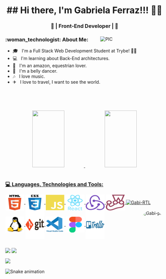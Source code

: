 <h1 align="center"> ## Hi there, I'm Gabriela Ferraz!!! 👋🤗</h1>
<h3 align="center">🚀 | Front-End Developer | 🚀</h3>

<div>
<img width = "40%" align="right" alt="PIC" height="25%" src="https://res.cloudinary.com/practicaldev/image/fetch/s--2bZIjPGC--/c_limit%2Cf_auto%2Cfl_progressive%2Cq_66%2Cw_880/https://dev-to-uploads.s3.amazonaws.com/i/d4tvukbt5mra37cvwklk.gif" />
<div align="left"> 
  <h3> :woman_technologist: About Me: </h3>

  - 🎓 &nbsp; I'm a Full Stack Web Development Student at Trybe! 👩‍💻 
  - 💻 &nbsp; I'm learning about Back-End architectures.
  - 🐎 &nbsp; I'm an amazon, equestrian lover.
  - 💃 &nbsp; I'm a belly dancer.
  - 🎶 &nbsp; I love music.
  - ✈  &nbsp; I love to travel, I want to see the world.
</div> 
</div> 

<br>
<br>
<br>
<br>

<div align="center">
  <a href="https://github.com/GabiFerraz">
  <img height="180em" width="45%" src="https://github-readme-stats.vercel.app/api?username=GabiFerraz&show_icons=true&theme=highcontrast&include_all_commits=true&count_private=true"/>
  <img height="180em" width="45%" src="https://github-readme-stats.vercel.app/api/top-langs/?username=GabiFerraz&layout=compact&langs_count=7&theme=highcontrast"/>
</div>

<div style="display: inline_block"><br>
  <h3> 💻 Languages, Technologies and Tools: </h3>
  <img align="center" alt="Gabi-HTML" height="50" width="60" src="https://raw.githubusercontent.com/devicons/devicon/master/icons/html5/html5-original-wordmark.svg">
  <img align="center" alt="Gabi-CSS" height="50" width="60" src="https://raw.githubusercontent.com/devicons/devicon/master/icons/css3/css3-original-wordmark.svg">
  <img align="center" alt="Gabi-Js" height="50" width="60" src="https://raw.githubusercontent.com/devicons/devicon/master/icons/javascript/javascript-plain.svg">
  <img align="center" alt="Gabi-React" height="50" width="60" src="https://raw.githubusercontent.com/devicons/devicon/master/icons/react/react-original-wordmark.svg">
  <img align="center" alt="Gabi-Redux" height="50" width="60" src="https://raw.githubusercontent.com/devicons/devicon/master/icons/redux/redux-original.svg">
  <img align="center" alt="Gabi-Jest" height="50" width="60" src="https://raw.githubusercontent.com/devicons/devicon/master/icons/jest/jest-plain.svg">
  <img align="center" alt="Gabi-RTL" height="50" width="60" src="https://testing-library.com/img/octopus-128x128.png">
  <img align="center" alt="Gabi-Linux" height="50" width="60" src="https://raw.githubusercontent.com/devicons/devicon/master/icons/linux/linux-original.svg">
  <img align="center" alt="Gabi-Git" height="90" width="60" src="https://raw.githubusercontent.com/devicons/devicon/master/icons/git/git-original-wordmark.svg">
  <img align="center" alt="Gabi-VsCode" height="50" width="60" src="https://raw.githubusercontent.com/devicons/devicon/master/icons/vscode/vscode-original-wordmark.svg">
  <img align="center" alt="Gabi-Figma" height="50" width="60" src="https://raw.githubusercontent.com/devicons/devicon/master/icons/figma/figma-original.svg">
  <img align="center" alt="Gabi-Trello" height="90" width="60" src="https://raw.githubusercontent.com/devicons/devicon/master/icons/trello/trello-plain-wordmark.svg">
  <img align="right" alt="Gabi-pic" height="150" style="border-radius:50px;" src="https://user-images.githubusercontent.com/86019539/146981202-ec7a8177-54d0-4f9c-8d91-893c9e19f0a6.png">
</div>

  ##

<div> 
  <a href="https://www.instagram.com/gabimferraz/" target="_blank"><img src="https://img.shields.io/badge/-Instagram-%23E4405F?style=for-the-badge&logo=instagram&logoColor=white" target="_blank"></a>
  <a href="https://www.linkedin.com/in/gabriela-de-mesquita-ferraz-a3a017b0/" target="_blank"><img src="https://img.shields.io/badge/-LinkedIn-%230077B5?style=for-the-badge&logo=linkedin&logoColor=white" target="_blank"></a> 

  ![](https://visitor-badge.glitch.me/badge?page_id=GabiFerraz)
  
  ![Snake animation](https://github.com/GabiFerraz/GabiFerraz/blob/output/github-contribution-grid-snake.svg)
 
</div>
